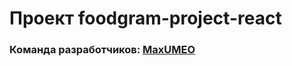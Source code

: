 # Проект foodgram-project-react








### Команда разработчиков: [MaxUMEO](https://github.com/MaxUMEO)